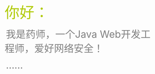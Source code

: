 <font size="80px" color="blcak">你好：</font>

​			<font size="6px" color="gray">我是药师，一个Java Web开发工程师，爱好网络安全！</font>

​			<font size="6px" color="gray">......</font>


